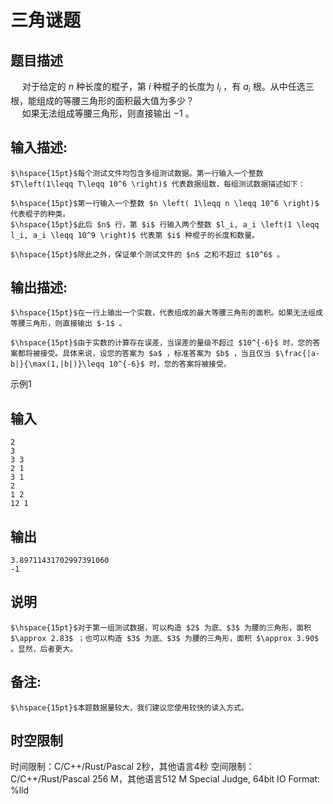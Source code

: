 # 三角谜题

## 题目描述

$\hspace{15pt}$对于给定的 $n$ 种长度的棍子，第 $i$ 种棍子的长度为 $l_i$ ，有 $a_i$ 根。从中任选三根，能组成的等腰三角形的面积最大值为多少？  
$\hspace{15pt}$如果无法组成等腰三角形，则直接输出 $-1$ 。

## 输入描述:
    
    
    $\hspace{15pt}$每个测试文件均包含多组测试数据。第一行输入一个整数 $T\left(1\leqq T\leqq 10^6 \right)$ 代表数据组数，每组测试数据描述如下：  
      
    $\hspace{15pt}$第一行输入一个整数 $n \left( 1\leqq n \leqq 10^6 \right)$ 代表棍子的种类。  
    $\hspace{15pt}$此后 $n$ 行，第 $i$ 行输入两个整数 $l_i, a_i \left(1 \leqq l_i, a_i \leqq 10^9 \right)$ 代表第 $i$ 种棍子的长度和数量。  
      
    $\hspace{15pt}$除此之外，保证单个测试文件的 $n$ 之和不超过 $10^6$ 。

## 输出描述:
    
    
    $\hspace{15pt}$在一行上输出一个实数，代表组成的最大等腰三角形的面积。如果无法组成等腰三角形，则直接输出 $-1$ 。  
      
    $\hspace{15pt}$由于实数的计算存在误差，当误差的量级不超过 $10^{-6}$ 时，您的答案都将被接受。具体来说，设您的答案为 $a$ ，标准答案为 $b$ ，当且仅当 $\frac{|a-b|}{\max(1,|b|)}\leqq 10^{-6}$ 时，您的答案将被接受。

示例1 

## 输入
    
    
    2
    3
    3 3
    2 1
    3 1
    2
    1 2
    12 1

## 输出
    
    
    3.89711431702997391060
    -1

## 说明
    
    
    $\hspace{15pt}$对于第一组测试数据，可以构造 $2$ 为底、$3$ 为腰的三角形，面积 $\approx 2.83$ ；也可以构造 $3$ 为底、$3$ 为腰的三角形，面积 $\approx 3.90$ 。显然，后者更大。

## 备注:
    
    
    $\hspace{15pt}$本题数据量较大，我们建议您使用较快的读入方式。


## 时空限制

时间限制：C/C++/Rust/Pascal 2秒，其他语言4秒
空间限制：C/C++/Rust/Pascal 256 M，其他语言512 M
Special Judge, 64bit IO Format: %lld